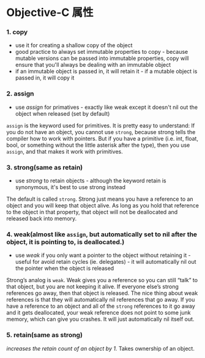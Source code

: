 # Objective-C 属性

### 1. copy

- use it for creating a shallow copy of the object
- good practice to always set immutable properties to copy - because mutable versions can be passed into immutable properties, copy will ensure that you'll always be dealing with an immutable object
- if an immutable object is passed in, it will retain it - if a mutable object is passed in, it will copy it

### 2. assign

- use *assign* for primatives - exactly like weak except it doesn't nil out the object when released (set by default)

`assign` is the keyword used for primitives. It is pretty easy to understand: If you do not have an object, you cannot use `strong`, because strong tells the compiler how to work with pointers. But if you have a primitive (i.e. int, float, bool, or something without the little asterisk after the type), then you use `assign`, and that makes it work with primitives.

### 3. strong(same as retain)

- use *strong* to retain objects - although the keyword retain is synonymous, it's best to use strong instead

The default is called `strong`. Strong just means you have a reference to an object and you will keep that object alive. As long as you hold that reference to the object in that property, that object will not be deallocated and released back into memory.

### 4. weak(almost like `assign`, but automatically set to nil after the object, it is pointing to, is deallocated.)

- use *weak* if you only want a pointer to the object without retaining it - useful for avoid retain cycles (ie. delegates) - it will automatically nil out the pointer when the object is released

Strong’s analog is `weak`. Weak gives you a reference so you can still “talk” to that object, but you are not keeping it alive. If everyone else’s strong references go away, then that object is released. The nice thing about weak references is that they will automatically nil references that go away. If you have a reference to an object and all of the `strong` references to it go away and it gets deallocated, your weak reference does not point to some junk memory, which can give you crashes. It will just automatically nil itself out.

### 5. retain(same as strong)

*increases the retain count of an object by 1.* Takes ownership of an object.
